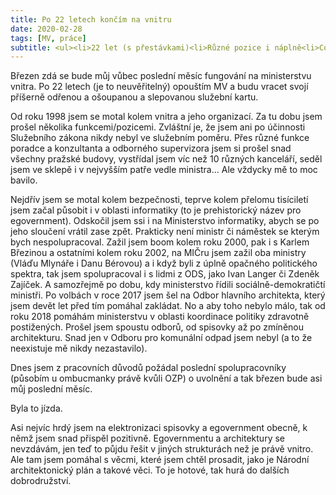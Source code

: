 ```yaml
---
title: Po 22 letech končím na vnitru
date: 2020-02-28
tags: [MV, práce]
subtitle: <ul><li>22 let (s přestávkami)<li>Různé pozice i náplně<li>Co jsem chtěl udělat jsem udělal, teď to jdu řešit z druhé strany...</ul>
---
```


Březen zdá se bude můj vůbec poslední měsíc fungování na ministerstvu vnitra. Po 22 letech (je to neuvěřitelný) opouštím MV a budu vracet svojí příšerně odřenou a ošoupanou a slepovanou služební kartu.

Od roku 1998 jsem se motal kolem vnitra a jeho organizací. Za tu dobu jsem prošel několika funkcemi/pozicemi. Zvláštní je, že jsem ani po účinnosti Služebního zákona nikdy nebyl ve služebním poměru. Přes různé funkce poradce a konzultanta a odborného supervizora jsem si prošel snad všechny pražské budovy, vystřídal jsem víc než 10 různých kanceláří, seděl jsem ve sklepě i v nejvyšším patře vedle ministra... Ale vždycky mě to moc bavilo.

Nejdřív jsem se motal kolem bezpečnosti, teprve kolem přelomu tisíciletí jsem začal působit i v oblasti informatiky (to je prehistorický název pro egovernment). Odskočil jsem ssi i na Ministerstvo informatiky, abych se po jeho sloučení vrátil zase zpět. Prakticky není ministr či náměstek se kterým bych nespolupracoval. Zažil jsem boom kolem roku 2000, pak i s Karlem Březinou a ostatními kolem roku 2002, na MIČru jsem zažil oba ministry (Vláďu Mlynáře i Danu Bérovou) a i když byli z úplně opačného politického spektra, tak jsem spolupracoval i s lidmi z ODS, jako Ivan Langer či Zdeněk Zajíček. A samozřejmě po dobu, kdy ministerstvo řídili sociálně-demokratičtí ministři. Po volbách v roce 2017 jsem šel na Odbor hlavního architekta, který jsem devět let před tím pomáhal zakládat. No a aby toho nebylo málo, tak od roku 2018 pomáhám ministerstvu v oblasti koordinace politiky zdravotně postižených. Prošel jsem spoustu odborů, od spisovky až po zmíněnou architekturu. Snad jen v Odboru pro komunální odpad jsem nebyl (a to že neexistuje mě nikdy nezastavilo).

Dnes jsem z pracovních důvodů požádal poslední spolupracovníky (působím u ombucmanky právě kvůli OZP) o uvolnění a tak březen bude asi můj poslední měsíc.

Byla to jízda.

Asi nejvíc hrdý jsem na elektronizaci spisovky a egovernment obecně, k němž jsem snad přispěl pozitivně. Egovernmentu a architektury se nevzdávám, jen teď to půjdu řešit v jiných strukturách než je právě vnitro. Ale tam jsem pomáhal s věcmi, které jsem chtěl prosadit, jako je Národní architektonický plán a takové věci. To je hotové, tak hurá do dalších dobrodružství.